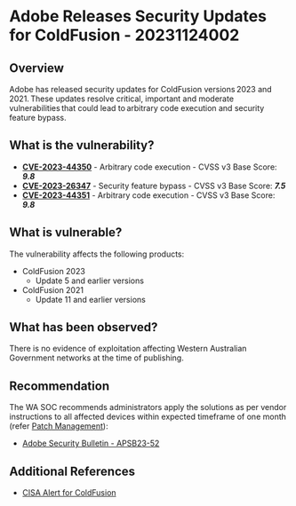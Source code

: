 # Adobe Releases Security Updates for ColdFusion - 20231124002

## Overview

Adobe has released security updates for ColdFusion versions 2023 and 2021. These updates resolve critical, important and moderate vulnerabilities that could lead to arbitrary code execution and security feature bypass.

## What is the vulnerability?

- [**CVE-2023-44350**](https://nvd.nist.gov/vuln/detail/CVE-2023-44350) - Arbitrary code execution - CVSS v3 Base Score: ***9.8***
- [**CVE-2023-26347**](https://nvd.nist.gov/vuln/detail/CVE-2023-26347) - Security feature bypass - CVSS v3 Base Score: ***7.5***
- [**CVE-2023-44351**](https://nvd.nist.gov/vuln/detail/CVE-2023-44351) - Arbitrary code execution - CVSS v3 Base Score: ***9.8***

## What is vulnerable?

The vulnerability affects the following products:

- ColdFusion 2023
    - Update 5 and earlier versions
- ColdFusion 2021
    - Update 11 and earlier versions

## What has been observed?

There is no evidence of exploitation affecting Western Australian Government networks at the time of publishing.

## Recommendation

The WA SOC recommends administrators apply the solutions as per vendor instructions to all affected devices within expected timeframe of one month (refer [Patch Management](../guidelines/patch-management.md)):

- [Adobe Security Bulletin - APSB23-52](https://helpx.adobe.com/security/products/coldfusion/apsb23-52.html)

## Additional References

- [CISA Alert for ColdFusion](https://www.cisa.gov/news-events/alerts/2023/11/22/adobe-releases-security-updates-coldfusion)
